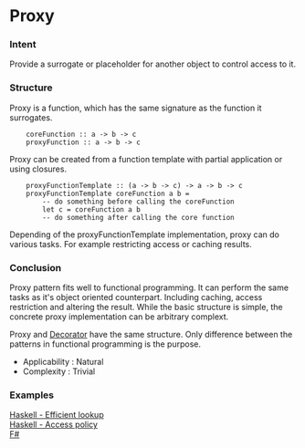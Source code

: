 # Proxy


### Intent

Provide a surrogate or placeholder for another object to control access to it.


### Structure

Proxy is a function, which has the same signature as the function it surrogates.

~~~~
    coreFunction :: a -> b -> c
    proxyFunction :: a -> b -> c
~~~~

Proxy can be created from a function template with partial application or using closures.

~~~~
    proxyFunctionTemplate :: (a -> b -> c) -> a -> b -> c
    proxyFunctionTemplate coreFunction a b =
        -- do something before calling the coreFunction
        let c = coreFunction a b
        -- do something after calling the core function
~~~~

Depending of the proxyFunctionTemplate implementation, proxy can do various tasks. For example restricting access or caching results.


### Conclusion

Proxy pattern fits well to functional programming. It can perform the same tasks as it's object oriented counterpart. Including caching, access restriction and altering the result. While the basic structure is simple, the concrete proxy implementation can be arbitrary complext.

Proxy and  [Decorator](../decorator/README.md)  have the same structure. Only difference between the patterns in functional programming is the purpose.

- Applicability : Natural
- Complexity : Trivial


### Examples

[Haskell - Efficient lookup](proxy_1.hs)  
[Haskell - Access policy](proxy_2.hs)  
[F#](proxy.fsx)
